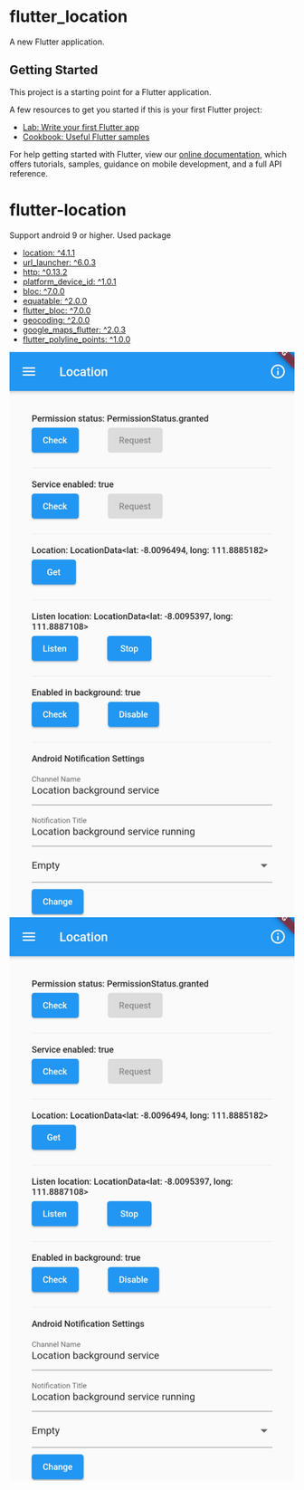 # flutter_location

A new Flutter application.

## Getting Started

This project is a starting point for a Flutter application.

A few resources to get you started if this is your first Flutter project:

- [Lab: Write your first Flutter app](https://flutter.dev/docs/get-started/codelab)
- [Cookbook: Useful Flutter samples](https://flutter.dev/docs/cookbook)

For help getting started with Flutter, view our
[online documentation](https://flutter.dev/docs), which offers tutorials,
samples, guidance on mobile development, and a full API reference.
# flutter-location
Support android 9 or higher.
Used package
- [location: ^4.1.1](https://pub.dev/packages/location)
- [url_launcher: ^6.0.3](https://pub.dev/packages/url_launcher)
- [http: ^0.13.2](https://pub.dev/packages/http)
- [platform_device_id: ^1.0.1](https://pub.dev/packages/platform_device_id)
- [bloc: ^7.0.0](https://pub.dev/packages/bloc)
- [equatable: ^2.0.0](https://pub.dev/packages/equatable)
- [flutter_bloc: ^7.0.0](https://pub.dev/packages/flutter_bloc)
- [geocoding: ^2.0.0](https://pub.dev/packages/geocoding)
- [google_maps_flutter: ^2.0.3](https://pub.dev/packages/google_maps_flutter)
- [flutter_polyline_points: ^1.0.0](https://pub.dev/packages/flutter_polyline_points)

![Screenshot_1](apk/Screenshot_1.jpg) ![Screenshot_2](apk/Screenshot_1.jpg)
